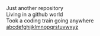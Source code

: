 <!DOCTYPE html>
<html>
  <head>
    <title># hello-world</title>
   </head>
   <body>
Just another repository<br>
Living in a github world<br>
Took a coding train going anywhere<br>
    <a href="http://www.google.com">abcdefghijklmnopqrstuvwxyz</href>
  </body>
</html>
